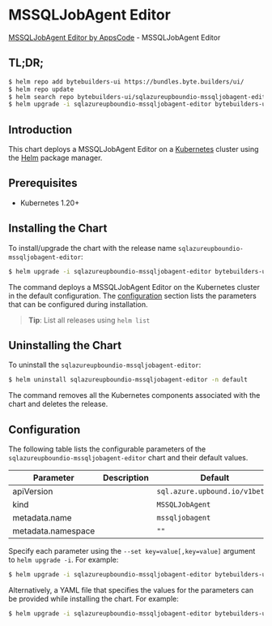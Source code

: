 # MSSQLJobAgent Editor

[MSSQLJobAgent Editor by AppsCode](https://byte.builders) - MSSQLJobAgent Editor

## TL;DR;

```bash
$ helm repo add bytebuilders-ui https://bundles.byte.builders/ui/
$ helm repo update
$ helm search repo bytebuilders-ui/sqlazureupboundio-mssqljobagent-editor --version=v0.4.18
$ helm upgrade -i sqlazureupboundio-mssqljobagent-editor bytebuilders-ui/sqlazureupboundio-mssqljobagent-editor -n default --create-namespace --version=v0.4.18
```

## Introduction

This chart deploys a MSSQLJobAgent Editor on a [Kubernetes](http://kubernetes.io) cluster using the [Helm](https://helm.sh) package manager.

## Prerequisites

- Kubernetes 1.20+

## Installing the Chart

To install/upgrade the chart with the release name `sqlazureupboundio-mssqljobagent-editor`:

```bash
$ helm upgrade -i sqlazureupboundio-mssqljobagent-editor bytebuilders-ui/sqlazureupboundio-mssqljobagent-editor -n default --create-namespace --version=v0.4.18
```

The command deploys a MSSQLJobAgent Editor on the Kubernetes cluster in the default configuration. The [configuration](#configuration) section lists the parameters that can be configured during installation.

> **Tip**: List all releases using `helm list`

## Uninstalling the Chart

To uninstall the `sqlazureupboundio-mssqljobagent-editor`:

```bash
$ helm uninstall sqlazureupboundio-mssqljobagent-editor -n default
```

The command removes all the Kubernetes components associated with the chart and deletes the release.

## Configuration

The following table lists the configurable parameters of the `sqlazureupboundio-mssqljobagent-editor` chart and their default values.

|     Parameter      | Description |                  Default                  |
|--------------------|-------------|-------------------------------------------|
| apiVersion         |             | <code>sql.azure.upbound.io/v1beta1</code> |
| kind               |             | <code>MSSQLJobAgent</code>                |
| metadata.name      |             | <code>mssqljobagent</code>                |
| metadata.namespace |             | <code>""</code>                           |


Specify each parameter using the `--set key=value[,key=value]` argument to `helm upgrade -i`. For example:

```bash
$ helm upgrade -i sqlazureupboundio-mssqljobagent-editor bytebuilders-ui/sqlazureupboundio-mssqljobagent-editor -n default --create-namespace --version=v0.4.18 --set apiVersion=sql.azure.upbound.io/v1beta1
```

Alternatively, a YAML file that specifies the values for the parameters can be provided while
installing the chart. For example:

```bash
$ helm upgrade -i sqlazureupboundio-mssqljobagent-editor bytebuilders-ui/sqlazureupboundio-mssqljobagent-editor -n default --create-namespace --version=v0.4.18 --values values.yaml
```
